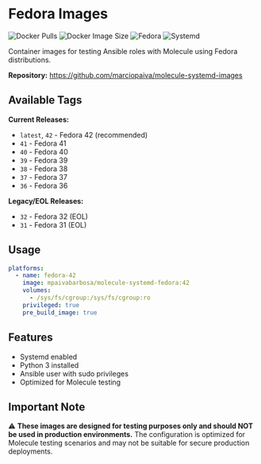 # Fedora Images

![Docker Pulls](https://img.shields.io/docker/pulls/mpaivabarbosa/molecule-systemd-fedora?logo=docker&label=pulls)
![Docker Image Size](https://img.shields.io/docker/image-size/mpaivabarbosa/molecule-systemd-fedora/latest?logo=docker&label=size)
![Fedora](https://img.shields.io/badge/fedora-42-blue?logo=fedora)
![Systemd](https://img.shields.io/badge/systemd-enabled-green?logo=systemd)

Container images for testing Ansible roles with Molecule using Fedora distributions.

**Repository:** https://github.com/marciopaiva/molecule-systemd-images

## Available Tags

**Current Releases:**
- `latest`, `42` - Fedora 42 (recommended)
- `41` - Fedora 41
- `40` - Fedora 40
- `39` - Fedora 39
- `38` - Fedora 38
- `37` - Fedora 37
- `36` - Fedora 36

**Legacy/EOL Releases:**
- `32` - Fedora 32 (EOL)
- `31` - Fedora 31 (EOL)

## Usage

```yaml
platforms:
  - name: fedora-42
    image: mpaivabarbosa/molecule-systemd-fedora:42
    volumes:
      - /sys/fs/cgroup:/sys/fs/cgroup:ro
    privileged: true
    pre_build_image: true
```

## Features

- Systemd enabled
- Python 3 installed
- Ansible user with sudo privileges
- Optimized for Molecule testing

## Important Note

⚠️ **These images are designed for testing purposes only and should NOT be used in production environments.** The configuration is optimized for Molecule testing scenarios and may not be suitable for secure production deployments.